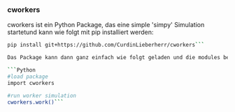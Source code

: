 ### cworkers


cworkers ist ein Python Package, das eine simple 'simpy' Simulation startetund kann wie folgt mit pip installiert werden:

  ```bash
  pip install git+https://github.com/CurdinLieberherr/cworkers```

Das Package kann dann ganz einfach wie folgt geladen und die modules benutzt werden:

  ```Python
  #load package
  import cworkers

  #run worker simulation
  cworkers.work()```

